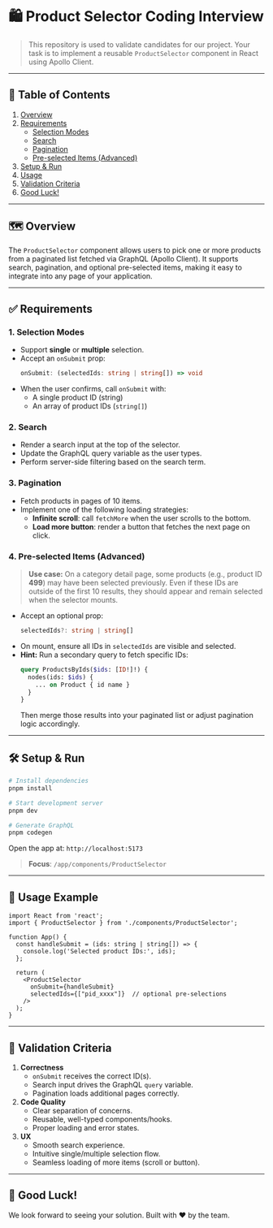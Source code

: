 # 🛍️ Product Selector Coding Interview

> This repository is used to validate candidates for our project. Your task is to implement a reusable `ProductSelector` component in React using Apollo Client.

---

## 📖 Table of Contents
1. [Overview](#overview)
2. [Requirements](#requirements)
   - [Selection Modes](#selection-modes)
   - [Search](#search)
   - [Pagination](#pagination)
   - [Pre-selected Items (Advanced)](#pre-selected-items-advanced)
3. [Setup & Run](#setup--run)
4. [Usage](#usage)
5. [Validation Criteria](#validation-criteria)
6. [Good Luck!](#good-luck)

---

## 🗺️ Overview

The `ProductSelector` component allows users to pick one or more products from a paginated list fetched via GraphQL (Apollo Client). It supports search, pagination, and optional pre-selected items, making it easy to integrate into any page of your application.

---

## ✅ Requirements

### 1. Selection Modes

- Support **single** or **multiple** selection.
- Accept an `onSubmit` prop:
  ```ts
  onSubmit: (selectedIds: string | string[]) => void
  ```
- When the user confirms, call `onSubmit` with:
  - A single product ID (string)
  - An array of product IDs (`string[]`)

### 2. Search

- Render a search input at the top of the selector.
- Update the GraphQL query variable as the user types.
- Perform server-side filtering based on the search term.

### 3. Pagination

- Fetch products in pages of 10 items.
- Implement one of the following loading strategies:
  - **Infinite scroll**: call `fetchMore` when the user scrolls to the bottom.
  - **Load more button**: render a button that fetches the next page on click.

### 4. Pre-selected Items (Advanced)

> **Use case:** On a category detail page, some products (e.g., product ID **499**) may have been selected previously. Even if these IDs are outside of the first 10 results, they should appear and remain selected when the selector mounts.

- Accept an optional prop:
  ```ts
  selectedIds?: string | string[]
  ```
- On mount, ensure all IDs in `selectedIds` are visible and selected.
- **Hint:** Run a secondary query to fetch specific IDs:
  ```graphql
  query ProductsByIds($ids: [ID!]!) {
    nodes(ids: $ids) {
      ... on Product { id name }
    }
  }
  ```
  Then merge those results into your paginated list or adjust pagination logic accordingly.

---

## 🛠️ Setup & Run

```bash
# Install dependencies
pnpm install

# Start development server
pnpm dev

# Generate GraphQL
pnpm codegen
```

Open the app at: `http://localhost:5173`

> **Focus**: `/app/components/ProductSelector`

---

## 🚀 Usage Example

```tsx
import React from 'react';
import { ProductSelector } from './components/ProductSelector';

function App() {
  const handleSubmit = (ids: string | string[]) => {
    console.log('Selected product IDs:', ids);
  };

  return (
    <ProductSelector
      onSubmit={handleSubmit}
      selectedIds={["pid_xxxx"]}  // optional pre-selections
    />
  );
}
```

---

## 📝 Validation Criteria

1. **Correctness**
   - `onSubmit` receives the correct ID(s).
   - Search input drives the GraphQL `query` variable.
   - Pagination loads additional pages correctly.
2. **Code Quality**
   - Clear separation of concerns.
   - Reusable, well-typed components/hooks.
   - Proper loading and error states.
3. **UX**
   - Smooth search experience.
   - Intuitive single/multiple selection flow.
   - Seamless loading of more items (scroll or button).

---

## 🎉 Good Luck!

We look forward to seeing your solution. Built with ❤️ by the team.